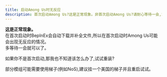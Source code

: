 ```yaml
---
title: 启动Among Us时无反应
description: 首次启动Among Us?这是正常现象。非首次启动Among Us?请耐心等待一会,或者尝试重新安装模组/Among Us。
---
```

**这是正常现象。**<br>
在首次启动时BepInEx会自动下载并补全文件,所以在首次启动时Among Us可能会出现无反应的情况。<br>
多等待一会就可以了。

如果你不是首次启动,那我也不知道该怎么办了,试试重装?

部分模组可能需要使用梯子(例如NoS),建议挂一个美国的梯子并且重启试试。